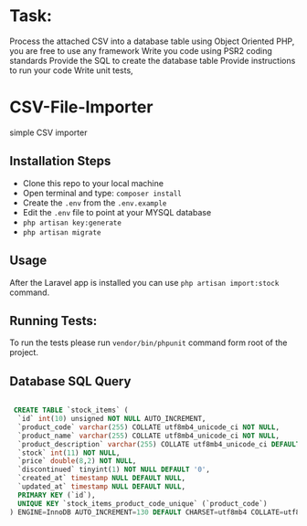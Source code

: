 # Task:
Process the attached CSV into a database table using Object Oriented PHP, you are free to use any framework
Write you code using PSR2 coding standards
Provide the SQL to create the database table
Provide instructions to run your code
Write unit tests,

# CSV-File-Importer
simple CSV importer


 ## Installation Steps
  
 - Clone this repo to your local machine
 - Open terminal and type: ```composer install```
 - Create the `.env` from the `.env.example`   
 - Edit the `.env` file to point at your MYSQL database 
 - ```php artisan key:generate```
 - ```php artisan migrate```
 
 
 
 ## Usage
 
 After the Laravel app is installed you can use  `php artisan import:stock` command.
 
 
 ## Running Tests:
 
 To run the tests please run `vendor/bin/phpunit` command form root of the project.
 
 ## Database SQL Query 
```sql

 CREATE TABLE `stock_items` (
  `id` int(10) unsigned NOT NULL AUTO_INCREMENT,
  `product_code` varchar(255) COLLATE utf8mb4_unicode_ci NOT NULL,
  `product_name` varchar(255) COLLATE utf8mb4_unicode_ci NOT NULL,
  `product_description` varchar(255) COLLATE utf8mb4_unicode_ci DEFAULT NULL,
  `stock` int(11) NOT NULL,
  `price` double(8,2) NOT NULL,
  `discontinued` tinyint(1) NOT NULL DEFAULT '0',
  `created_at` timestamp NULL DEFAULT NULL,
  `updated_at` timestamp NULL DEFAULT NULL,
  PRIMARY KEY (`id`),
  UNIQUE KEY `stock_items_product_code_unique` (`product_code`)
) ENGINE=InnoDB AUTO_INCREMENT=130 DEFAULT CHARSET=utf8mb4 COLLATE=utf8mb4_unicode_ci;
```
 
 
